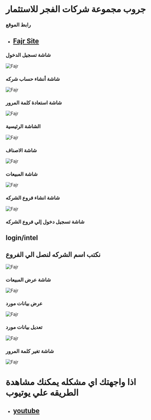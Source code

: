# جروب مجموعة شركات الفجر للاستثمار

### رابط الموقع
* ## [Fajr Site](https://osama-port.web.app/)

### شاشة تسجيل الدخول
![Fajr](https://github.com/Nerosoft/Fajr/blob/master/screenshot/login.PNG)

### شاشة أنشاء حساب شركه
![Fajr](https://github.com/Nerosoft/Fajr/blob/master/screenshot/sign.PNG)

### شاشة استعادة كلمة المرور 
![Fajr](https://github.com/Nerosoft/Fajr/blob/master/screenshot/forgot.PNG)

### الشاشة الرئيسية
![Fajr](https://github.com/Nerosoft/Fajr/blob/master/screenshot/home.PNG)

### شاشة الاصناف
![Fajr](https://github.com/Nerosoft/Fajr/blob/master/screenshot/categorys.PNG)

### شاشة المبيعات 
![Fajr](https://github.com/Nerosoft/Fajr/blob/master/screenshot/input.PNG)

### شاشة انشاء فروع الشركه
![Fajr](https://github.com/Nerosoft/Fajr/blob/master/screenshot/branch.PNG)

### شاشة تسجيل دخول إلي فروع الشركه
## login/intel
## نكتب اسم الشركه لنصل الي الفروع
![Fajr](https://github.com/Nerosoft/Fajr/blob/master/screenshot/loginbranch.PNG)

### شاشة عرض المبيعات
![Fajr](https://github.com/Nerosoft/Fajr/blob/master/screenshot/input2.PNG)

### عرض بيانات مورد
![Fajr](https://github.com/Nerosoft/Fajr/blob/master/screenshot/input3.PNG)

### تعديل بيانات مورد
![Fajr](https://github.com/Nerosoft/Fajr/blob/master/screenshot/input4.PNG)

### شاشة تغير كلمة المرور
![Fajr](https://github.com/Nerosoft/Fajr/blob/master/screenshot/change%20pass.PNG)

# اذا واجهتك اي مشكله يمكنك مشاهدة الطريقه علي يوتيوب
* ## [youtube](https://www.youtube.com/watch?v=CCwVykr9SR4&list=PLpAujTRyjgcEQT0q6qde7StorE3SybG6H&index=7)
